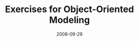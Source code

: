 ---
abstract: ''
authors:
- Marion Scholz
- Martina Seidl
- Manuel Wimmer
- Christian Huemer
- Gerti Kappel
date: '2008-09-29'
featured: false
publication_types:
- '0'
publishDate: '2008-09-29'
title: Exercises for Object-Oriented Modeling
url_pdf: http://www.iem.pw.edu.pl/edusymp08/M.Brensteidl_artifact.pdf
---